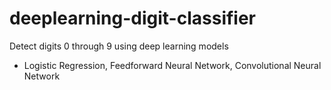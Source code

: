 # deeplearning-digit-classifier
Detect digits 0 through 9 using deep learning models
* Logistic Regression, Feedforward Neural Network, Convolutional Neural Network

